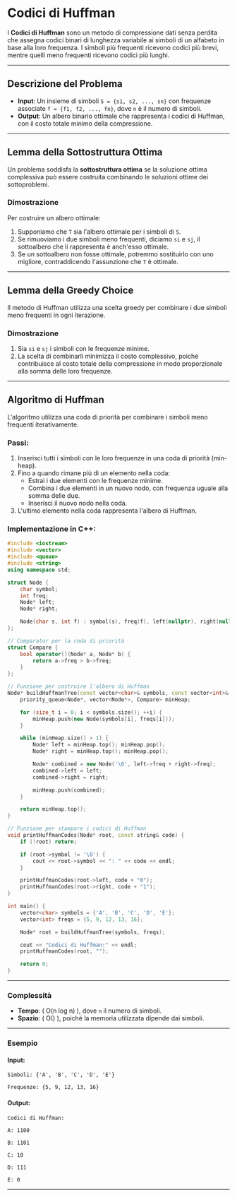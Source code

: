 
# Codici di Huffman

I **Codici di Huffman** sono un metodo di compressione dati senza perdita che assegna codici binari di lunghezza variabile ai simboli di un alfabeto in base alla loro frequenza. I simboli più frequenti ricevono codici più brevi, mentre quelli meno frequenti ricevono codici più lunghi.

---

## Descrizione del Problema

- **Input**: Un insieme di simboli `S = {s1, s2, ..., sn}` con frequenze associate `f = {f1, f2, ..., fn}`, dove `n` è il numero di simboli.
- **Output**: Un albero binario ottimale che rappresenta i codici di Huffman, con il costo totale minimo della compressione.

---

## Lemma della Sottostruttura Ottima

Un problema soddisfa la **sottostruttura ottima** se la soluzione ottima complessiva può essere costruita combinando le soluzioni ottime dei sottoproblemi.

### Dimostrazione
Per costruire un albero ottimale:
1. Supponiamo che `T` sia l'albero ottimale per i simboli di `S`.
2. Se rimuoviamo i due simboli meno frequenti, diciamo `si` e `sj`, il sottoalbero che li rappresenta è anch'esso ottimale.
3. Se un sottoalbero non fosse ottimale, potremmo sostituirlo con uno migliore, contraddicendo l'assunzione che `T` è ottimale.

---

## Lemma della Greedy Choice

Il metodo di Huffman utilizza una scelta greedy per combinare i due simboli meno frequenti in ogni iterazione.

### Dimostrazione
1. Sia `si` e `sj` i simboli con le frequenze minime.
2. La scelta di combinarli minimizza il costo complessivo, poiché contribuisce al costo totale della compressione in modo proporzionale alla somma delle loro frequenze.

---

## Algoritmo di Huffman

L'algoritmo utilizza una coda di priorità per combinare i simboli meno frequenti iterativamente.

### Passi:
1. Inserisci tutti i simboli con le loro frequenze in una coda di priorità (min-heap).
2. Fino a quando rimane più di un elemento nella coda:
   - Estrai i due elementi con le frequenze minime.
   - Combina i due elementi in un nuovo nodo, con frequenza uguale alla somma delle due.
   - Inserisci il nuovo nodo nella coda.
3. L'ultimo elemento nella coda rappresenta l'albero di Huffman.

### Implementazione in C++:
```cpp
#include <iostream>
#include <vector>
#include <queue>
#include <string>
using namespace std;

struct Node {
    char symbol;
    int freq;
    Node* left;
    Node* right;

    Node(char s, int f) : symbol(s), freq(f), left(nullptr), right(nullptr) {}
};

// Comparator per la coda di priorità
struct Compare {
    bool operator()(Node* a, Node* b) {
        return a->freq > b->freq;
    }
};

// Funzione per costruire l'albero di Huffman
Node* buildHuffmanTree(const vector<char>& symbols, const vector<int>& freqs) {
    priority_queue<Node*, vector<Node*>, Compare> minHeap;

    for (size_t i = 0; i < symbols.size(); ++i) {
        minHeap.push(new Node(symbols[i], freqs[i]));
    }

    while (minHeap.size() > 1) {
        Node* left = minHeap.top(); minHeap.pop();
        Node* right = minHeap.top(); minHeap.pop();

        Node* combined = new Node('\0', left->freq + right->freq);
        combined->left = left;
        combined->right = right;

        minHeap.push(combined);
    }

    return minHeap.top();
}

// Funzione per stampare i codici di Huffman
void printHuffmanCodes(Node* root, const string& code) {
    if (!root) return;

    if (root->symbol != '\0') {
        cout << root->symbol << ": " << code << endl;
    }

    printHuffmanCodes(root->left, code + "0");
    printHuffmanCodes(root->right, code + "1");
}

int main() {
    vector<char> symbols = {'A', 'B', 'C', 'D', 'E'};
    vector<int> freqs = {5, 9, 12, 13, 16};

    Node* root = buildHuffmanTree(symbols, freqs);

    cout << "Codici di Huffman:" << endl;
    printHuffmanCodes(root, "");

    return 0;
}

```
---

### Complessità
- **Tempo**: \( O(n log n) \), dove `n` il numero di simboli.
- **Spazio**: \( O() \), poiché la memoria utilizzata dipende dai simboli.

---

### Esempio

#### Input:
```
Simboli: {'A', 'B', 'C', 'D', 'E'}

Frequenze: {5, 9, 12, 13, 16}
```

#### Output:
```
Codici di Huffman:

A: 1100

B: 1101

C: 10

D: 111

E: 0
```

---
